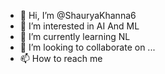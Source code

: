 - 👋 Hi, I’m @ShauryaKhanna6
- 👀 I’m interested in AI And ML
- 🌱 I’m currently learning NL
- 💞️ I’m looking to collaborate on ...
- 📫 How to reach me 

<!---
ShauryaKhanna6/ShauryaKhanna6 is a ✨ special ✨ repository because its `README.md` (this file) appears on your GitHub profile.
You can click the Preview link to take a look at your changes.
--->
